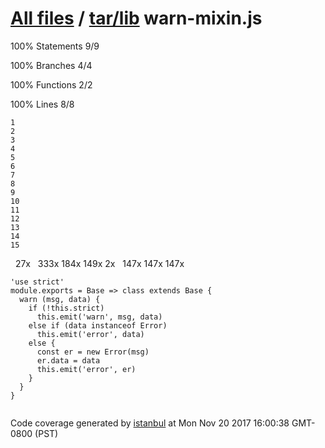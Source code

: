 [All files](../../index.html) / [tar/lib](index.html) warn-mixin.js
===================================================================

<span class="strong">100% </span> <span class="quiet">Statements</span> <span class="fraction">9/9</span>

<span class="strong">100% </span> <span class="quiet">Branches</span> <span class="fraction">4/4</span>

<span class="strong">100% </span> <span class="quiet">Functions</span> <span class="fraction">2/2</span>

<span class="strong">100% </span> <span class="quiet">Lines</span> <span class="fraction">8/8</span>

    1
    2
    3
    4
    5
    6
    7
    8
    9
    10
    11
    12
    13
    14
    15

<span class="cline-any cline-neutral"> </span> <span class="cline-any cline-yes">27x</span> <span class="cline-any cline-neutral"> </span> <span class="cline-any cline-yes">333x</span> <span class="cline-any cline-yes">184x</span> <span class="cline-any cline-yes">149x</span> <span class="cline-any cline-yes">2x</span> <span class="cline-any cline-neutral"> </span> <span class="cline-any cline-yes">147x</span> <span class="cline-any cline-yes">147x</span> <span class="cline-any cline-yes">147x</span> <span class="cline-any cline-neutral"> </span> <span class="cline-any cline-neutral"> </span> <span class="cline-any cline-neutral"> </span> <span class="cline-any cline-neutral"> </span>

    'use strict'
    module.exports = Base => class extends Base {
      warn (msg, data) {
        if (!this.strict)
          this.emit('warn', msg, data)
        else if (data instanceof Error)
          this.emit('error', data)
        else {
          const er = new Error(msg)
          er.data = data
          this.emit('error', er)
        }
      }
    }
     

Code coverage generated by [istanbul](https://istanbul.js.org/) at Mon Nov 20 2017 16:00:38 GMT-0800 (PST)
